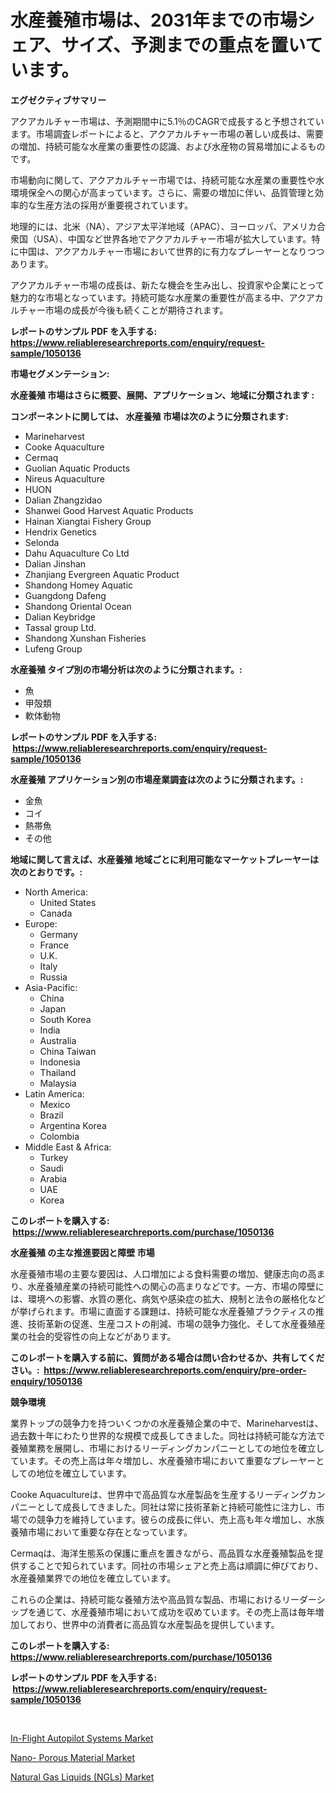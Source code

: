 <p><h1>水産養殖市場は、2031年までの市場シェア、サイズ、予測までの重点を置いています。</h1></p><p><strong>エグゼクティブサマリー</strong></p>
<p><p>アクアカルチャー市場は、予測期間中に5.1％のCAGRで成長すると予想されています。市場調査レポートによると、アクアカルチャー市場の著しい成長は、需要の増加、持続可能な水産業の重要性の認識、および水産物の貿易増加によるものです。</p><p>市場動向に関して、アクアカルチャー市場では、持続可能な水産業の重要性や水環境保全への関心が高まっています。さらに、需要の増加に伴い、品質管理と効率的な生産方法の採用が重要視されています。</p><p>地理的には、北米（NA）、アジア太平洋地域（APAC）、ヨーロッパ、アメリカ合衆国（USA）、中国など世界各地でアクアカルチャー市場が拡大しています。特に中国は、アクアカルチャー市場において世界的に有力なプレーヤーとなりつつあります。</p><p>アクアカルチャー市場の成長は、新たな機会を生み出し、投資家や企業にとって魅力的な市場となっています。持続可能な水産業の重要性が高まる中、アクアカルチャー市場の成長が今後も続くことが期待されます。</p></p>
<p><strong>レポートのサンプル PDF を入手する: <a href="https://www.reliableresearchreports.com/enquiry/request-sample/1050136">https://www.reliableresearchreports.com/enquiry/request-sample/1050136</a></strong></p>
<p><strong>市場セグメンテーション:</strong></p>
<p><strong> 水産養殖 市場はさらに概要、展開、アプリケーション、地域に分類されます :</strong></p>
<p><strong>コンポーネントに関しては、 水産養殖 市場は次のように分類されます: &nbsp;</strong></p>
<p><ul><li>Marineharvest</li><li>Cooke Aquaculture</li><li>Cermaq</li><li>Guolian Aquatic Products</li><li>Nireus Aquaculture</li><li>HUON</li><li>Dalian Zhangzidao</li><li>Shanwei Good Harvest Aquatic Products</li><li>Hainan Xiangtai Fishery Group</li><li>Hendrix Genetics</li><li>Selonda</li><li>Dahu Aquaculture Co Ltd</li><li>Dalian Jinshan</li><li>Zhanjiang Evergreen Aquatic Product</li><li>Shandong Homey Aquatic</li><li>Guangdong Dafeng</li><li>Shandong Oriental Ocean</li><li>Dalian Keybridge</li><li>Tassal group Ltd.</li><li>Shandong Xunshan Fisheries</li><li>Lufeng Group</li></ul></p>
<p><strong> 水産養殖 タイプ別の市場分析は次のように分類されます。:</strong></p>
<p><ul><li>魚</li><li>甲殻類</li><li>軟体動物</li></ul></p>
<p><strong>レポートのサンプル PDF を入手する: &nbsp;<a href="https://www.reliableresearchreports.com/enquiry/request-sample/1050136">https://www.reliableresearchreports.com/enquiry/request-sample/1050136</a></strong></p>
<p><strong> 水産養殖 アプリケーション別の市場産業調査は次のように分類されます。:</strong></p>
<p><ul><li>金魚</li><li>コイ</li><li>熱帯魚</li><li>その他</li></ul></p>
<p><strong>地域に関して言えば、水産養殖 地域ごとに利用可能なマーケットプレーヤーは次のとおりです。:</strong></p>
<p><ul>
    <li>
        North America:
        <ul>
            <li>United States</li>
            <li>Canada</li>
        </ul>
    </li>
    <li>
        Europe:
        <ul>
            <li>Germany</li>
            <li>France</li>
            <li>U.K.</li>
            <li>Italy</li>
            <li>Russia</li>
        </ul>
    </li>
    <li>
        Asia-Pacific:
        <ul>
            <li>China</li>
            <li>Japan</li>
            <li>South Korea</li>
            <li>India</li>
            <li>Australia</li>
            <li>China Taiwan</li>
            <li>Indonesia</li>
            <li>Thailand</li>
            <li>Malaysia</li>
        </ul>
    </li>
    <li>
        Latin America:
        <ul>
            <li>Mexico</li>
            <li>Brazil</li>
            <li>Argentina Korea</li>
            <li>Colombia</li>
        </ul>
    </li>
    <li>
        Middle East & Africa:
        <ul>
            <li>Turkey</li>
            <li>Saudi</li>
            <li>Arabia</li>
            <li>UAE</li>
            <li>Korea</li>
        </ul>
    </li>
    </ul></p>
<p><strong>このレポートを購入する: &nbsp;<a href="https://www.reliableresearchreports.com/purchase/1050136">https://www.reliableresearchreports.com/purchase/1050136</a></strong></p>
<p><strong>水産養殖 の主な推進要因と障壁 市場</strong></p>
<p><p>水産養殖市場の主要な要因は、人口増加による食料需要の増加、健康志向の高まり、水産養殖産業の持続可能性への関心の高まりなどです。一方、市場の障壁には、環境への影響、水質の悪化、病気や感染症の拡大、規制と法令の厳格化などが挙げられます。市場に直面する課題は、持続可能な水産養殖プラクティスの推進、技術革新の促進、生産コストの削減、市場の競争力強化、そして水産養殖産業の社会的受容性の向上などがあります。</p></p>
<p><strong>このレポートを購入する前に、質問がある場合は問い合わせるか、共有してください。:&nbsp; <a href="https://www.reliableresearchreports.com/enquiry/pre-order-enquiry/1050136">https://www.reliableresearchreports.com/enquiry/pre-order-enquiry/1050136</a></strong></p>
<p><strong>競争環境</strong></p>
<p><p>業界トップの競争力を持ついくつかの水産養殖企業の中で、Marineharvestは、過去数十年にわたり世界的な規模で成長してきました。同社は持続可能な方法で養殖業務を展開し、市場におけるリーディングカンパニーとしての地位を確立しています。その売上高は年々増加し、水産養殖市場において重要なプレーヤーとしての地位を確立しています。</p><p>Cooke Aquacultureは、世界中で高品質な水産製品を生産するリーディングカンパニーとして成長してきました。同社は常に技術革新と持続可能性に注力し、市場での競争力を維持しています。彼らの成長に伴い、売上高も年々増加し、水族養殖市場において重要な存在となっています。</p><p>Cermaqは、海洋生態系の保護に重点を置きながら、高品質な水産養殖製品を提供することで知られています。同社の市場シェアと売上高は順調に伸びており、水産養殖業界での地位を確立しています。</p><p>これらの企業は、持続可能な養殖方法や高品質な製品、市場におけるリーダーシップを通じて、水産養殖市場において成功を収めています。その売上高は毎年増加しており、世界中の消費者に高品質な水産製品を提供しています。</p></p>
<p><strong>このレポートを購入する: &nbsp; <a href="https://www.reliableresearchreports.com/purchase/1050136">https://www.reliableresearchreports.com/purchase/1050136</a></strong></p>
<p><strong>レポートのサンプル PDF を入手する: &nbsp;<a href="https://www.reliableresearchreports.com/enquiry/request-sample/1050136">https://www.reliableresearchreports.com/enquiry/request-sample/1050136</a></strong><strong></strong></p>
<p>&nbsp;</p>
<p><p><a href="https://view.publitas.com/reportprime-1/in-flight-autopilot-systems-market-challenges-opportunities-and-growth-drivers-and-major-market-players-forecasted-for-period-from-2023-2030/">In-Flight Autopilot Systems Market</a></p><p><a href="https://view.publitas.com/reportprime-1/global-nano-porous-material-market-by-types-applications-and-major-players-with-regional-growth-rate-analysis-and-development-situation-from-2023-to-2030/">Nano- Porous Material Market</a></p><p><a href="https://view.publitas.com/reportprime-1/natural-gas-liquids-ngls-market-size-market-share-and-global-market-analysis-report-2023-2030/">Natural Gas Liquids (NGLs) Market</a></p></p>